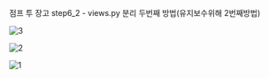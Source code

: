 점프 투 장고 step6_2 - views.py 분리 두번째 방법(유지보수위해 2번째방법)


![3](https://github.com/user-attachments/assets/c55e4ec5-f90b-4e81-ac9f-81cb9b9ec793)




![2](https://github.com/user-attachments/assets/78fb64be-db47-4aae-8858-9d4bc12a1ccf)





![1](https://github.com/user-attachments/assets/4f0de12a-9857-4cca-83e0-177a2c61a71c)
